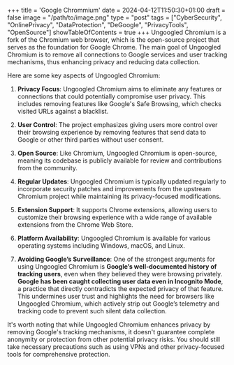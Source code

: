 +++
title = 'Google Chrommium'
date = 2024-04-12T11:50:30+01:00
draft = false
image = "/path/to/image.png"
type = "post"
tags = ["CyberSecurity", "OnlinePrivacy", "DataProtection", "DeGoogle", "PrivacyTools", "OpenSource"]
showTableOfContents = true
+++
Ungoogled Chromium is a fork of the Chromium web browser, which is the open-source project that serves as the foundation for Google Chrome. The main goal of Ungoogled Chromium is to remove all connections to Google services and user tracking mechanisms, thus enhancing privacy and reducing data collection.

Here are some key aspects of Ungoogled Chromium:

1. **Privacy Focus**: Ungoogled Chromium aims to eliminate any features or connections that could potentially compromise user privacy. This includes removing features like Google's Safe Browsing, which checks visited URLs against a blacklist.

2. **User Control**: The project emphasizes giving users more control over their browsing experience by removing features that send data to Google or other third parties without user consent.

3. **Open Source**: Like Chromium, Ungoogled Chromium is open-source, meaning its codebase is publicly available for review and contributions from the community.

4. **Regular Updates**: Ungoogled Chromium is typically updated regularly to incorporate security patches and improvements from the upstream Chromium project while maintaining its privacy-focused modifications.

5. **Extension Support**: It supports Chrome extensions, allowing users to customize their browsing experience with a wide range of available extensions from the Chrome Web Store.

6. **Platform Availability**: Ungoogled Chromium is available for various operating systems including Windows, macOS, and Linux.

7. **Avoiding Google’s Surveillance**: One of the strongest arguments for using Ungoogled Chromium is __Google’s well-documented history of tracking users__, even when they believed they were browsing privately. __Google has been caught collecting user data even in Incognito Mode__, a practice that directly contradicts the expected privacy of that feature. This undermines user trust and highlights the need for browsers like Ungoogled Chromium, which actively strip out Google’s telemetry and tracking code to prevent such silent data collection.

It's worth noting that while Ungoogled Chromium enhances privacy by removing Google's tracking mechanisms, it doesn't guarantee complete anonymity or protection from other potential privacy risks. You should still take necessary precautions such as using VPNs and other privacy-focused tools for comprehensive protection.

